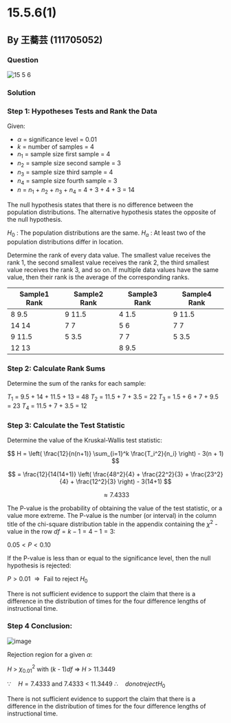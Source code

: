 # 15.5.6(1)
## By 王蕎芸 (111705052)

### Question
![15 5 6](https://github.com/HWTeng-Course/202402-Statistics/assets/170784151/537a76cf-bae9-4139-b91c-67432a324311)

### Solution

### Step 1: Hypotheses Tests and Rank the Data
Given:

- $\alpha$ = significance level = 0.01
- $k$ = number of samples = 4
-  $n_1$ = sample size first sample = 4
-  $n_2$ = sample size second sample = 3
-  $n_3$ = sample size third sample = 4
-  $n_4$ = sample size fourth sample = 3
-  $n$ = $n_1$ + $n_2$ + $n_3$ + $n_4$ = 4 + 3 + 4 + 3 = 14

The null hypothesis states that there is no difference between the population distributions. The alternative hypothesis states the opposite of the null hypothesis.

$H_0$ : The population distributions are the same.
$H_a$ : At least two of the population distributions differ in location.

Determine the rank of every data value. The smallest value receives the rank 1, the second smallest value receives the rank 2, the third smallest value receives the rank 3, and so on. If multiple data values have the same value, then their rank is the average of the corresponding ranks.

| Sample1   Rank     | Sample2   Rank     | Sample3   Rank     | Sample4   Rank     |
|--------------------|--------------------|--------------------|--------------------|
| 8         9.5      | 9         11.5     | 4         1.5      | 9         11.5     |
| 14        14       | 7         7        | 5         6        | 7         7        |
| 9         11.5     | 5         3.5      | 7         7        | 5         3.5      |
| 12        13       |                    | 8         9.5      |                    |

### Step 2: Calculate Rank Sums

Determine the sum of the ranks for each sample:

$T_1$ = 9.5 + 14 + 11.5 + 13 = 48
$T_2$ = 11.5 + 7 + 3.5 = 22
$T_3$ = 1.5 + 6 + 7 + 9.5 = 23
$T_4$ = 11.5 + 7 + 3.5 = 12

### Step 3: Calculate the Test Statistic

Determine the value of the Kruskal-Wallis test statistic:

$$
H = \left( \frac{12}{n(n+1)} \sum_{i=1}^k \frac{T_i^2}{n_i} \right) - 3(n + 1)
$$

$$
= \frac{12}{14(14+1)} \left( \frac{48^2}{4} + \frac{22^2}{3} + \frac{23^2}{4} + \frac{12^2}{3} \right) - 3(14+1)
$$

$$
\approx 7.4333
$$

The P-value is the probability of obtaining the value of the test statistic, or a value more extreme. The P-value is the number (or interval) in the column title of the chi-square distribution table in the appendix containing the $\chi^2$ - value in the row $df = k - 1 = 4 - 1 = 3$:

$0.05 < P < 0.10$

If the P-value is less than or equal to the significance level, then the null hypothesis is rejected:

$P > 0.01$ $\Rightarrow \text{ Fail to reject } H_0$

There is not sufficient evidence to support the claim that there is a difference in the distribution of times for the four difference lengths of instructional time.

### Step 4 Conclusion:

![image](https://github.com/HWTeng-Course/202402-Statistics/assets/170784151/df8c4a89-bb75-4fa4-bc1b-220850fe0a60)

Rejection region for a given $\alpha$: 

$H$ > $\chi^2_{0.01}$ with ($k$ - 1)$df$ $\Rightarrow$ $H$ > 11.3449

$\because \quad H = 7.4333$ and 7.4333 < 11.3449
$\therefore \quad do not reject H_0$

There is not sufficient evidence to support the claim that there is a difference in the distribution of times for the four difference lengths of instructional time.
